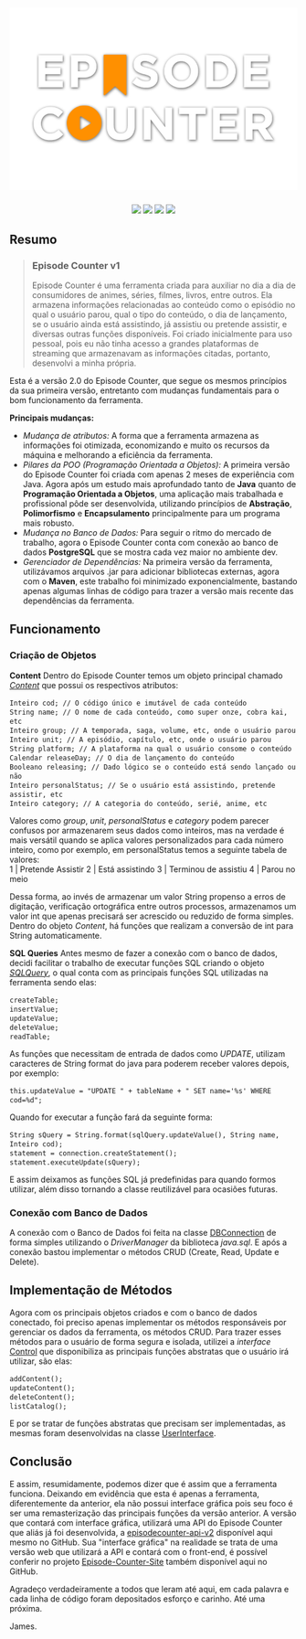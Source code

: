 <h1 width="100%" align="center">
  <center><img src="img/logo1.png"/></center>
</h1>
<div class="badges" align="center">
  <img src="https://img.shields.io/static/v1?label=Language&labelColor=FF9C28&message=Java&color=F6F5F2&style=for-the-badge&logo=visualstudiocode"/>
  <img src="https://img.shields.io/static/v1?label=Status&labelColor=FF9C28&message=Finished&color=F6F5F2&style=for-the-badge&logo=github"/>
  <img src="https://img.shields.io/static/v1?label=Version&labelColor=FF9C28&message=2.0.0&color=F6F5F2&style=for-the-badge&logo=vonage"/>
  <img src="https://img.shields.io/static/v1?label=License&labelColor=FF9C28&message=MIT&color=F6F5F2&style=for-the-badge&logo=perforce"/>
</div>
<h2 id="resumo">Resumo</h2>
<blockquote>
<h3 id="episode-counter-v1">Episode Counter v1</h3>
<p>Episode Counter é uma ferramenta criada para auxiliar no dia a dia de consumidores de animes, séries, filmes, livros, entre outros. Ela armazena informações relacionadas ao conteúdo como o episódio no qual o usuário parou, qual o tipo do conteúdo, o dia de lançamento, se o usuário ainda está assistindo, já assistiu ou pretende assistir, e diversas outras funções disponíveis.
Foi criado inicialmente para uso pessoal, pois eu não tinha acesso a grandes plataformas de streaming que armazenavam as informações citadas, portanto, desenvolvi a minha própria.</p>
</blockquote>
<p>Esta é a  versão 2.0 do Episode Counter, que segue os mesmos princípios da sua primeira versão, entretanto com mudanças fundamentais para o bom funcionamento da ferramenta.</p>
<p><strong>Principais mudanças:</strong></p>
<ul>
<li><em>Mudança de atributos:</em>
A forma que a ferramenta armazena as informações foi otimizada, economizando e muito os recursos da máquina e melhorando a eficiência da ferramenta.</li>
<li><em>Pilares da POO (Programação Orientada a Objetos):</em>
A primeira versão do Episode Counter foi criada com apenas 2 meses de experiência com Java. Agora após um estudo mais aprofundado tanto de <strong>Java</strong> quanto de <strong>Programação Orientada a Objetos</strong>, uma aplicação mais trabalhada e profissional pôde ser desenvolvida, utilizando princípios de <strong>Abstração</strong>, <strong>Polimorfismo</strong> e <strong>Encapsulamento</strong> principalmente para um programa mais robusto.</li>
<li><em>Mudança no Banco de Dados:</em>
Para seguir o ritmo do mercado de trabalho, agora o Episode Counter conta com conexão ao banco de dados <strong>PostgreSQL</strong> que se mostra cada vez maior no ambiente dev.</li>
<li><em>Gerenciador de Dependências:</em>
Na primeira versão da ferramenta, utilizávamos arquivos .jar para adicionar bibliotecas externas, agora com o <strong>Maven</strong>, este trabalho foi minimizado exponencialmente, bastando apenas algumas linhas de código para trazer a versão mais recente das dependências da ferramenta.</li>
</ul>
<h2 id="funcionamento">Funcionamento</h2>
<h3 id="cria-o-de-objetos">Criação de Objetos</h3>
<p><strong>Content</strong>
Dentro do Episode Counter temos um objeto principal chamado <em><a href="https://github.com/jnbdotdev/Episode-Counter-v2/blob/master/src/main/java/com/jnb/models/Content.java">Content</a></em> que possui os respectivos atributos:</p>
<pre><code>Inteiro cod; <span class="hljs-comment">// O código único e imutável de cada conteúdo</span>
<span class="hljs-keyword">String</span> <span class="hljs-keyword">name</span>; <span class="hljs-comment">// O nome de cada conteúdo, como super onze, cobra kai, etc</span>
Inteiro group; <span class="hljs-comment">// A temporada, saga, volume, etc, onde o usuário parou</span>
Inteiro <span class="hljs-keyword">unit</span>; <span class="hljs-comment">// A episódio, capítulo, etc, onde o usuário parou</span>
<span class="hljs-keyword">String</span> <span class="hljs-keyword">platform</span>; <span class="hljs-comment">// A plataforma na qual o usuário consome o conteúdo</span>
Calendar releaseDay; <span class="hljs-comment">// O dia de lançamento do conteúdo</span>
Booleano releasing; <span class="hljs-comment">// Dado lógico se o conteúdo está sendo lançado ou não</span>
Inteiro personalStatus; <span class="hljs-comment">// Se o usuário está assistindo, pretende assistir, etc</span>
Inteiro category; <span class="hljs-comment">// A categoria do conteúdo, serié, anime, etc</span>
</code></pre><p>Valores como <em>group</em>, <em>unit</em>, <em>personalStatus</em> e <em>category</em> podem parecer confusos por armazenarem seus dados como inteiros, mas na verdade é mais versátil quando se aplica valores personalizados para cada número inteiro, como por exemplo, em personalStatus temos a seguinte tabela de valores:
<br>
1 | Pretende Assistir
2 | Está assistindo
3 | Terminou de assistiu
4 | Parou no meio
<br>
</p>
<p>Dessa forma, ao invés de armazenar um valor String propenso a erros de digitação, verificação ortográfica entre outros processos, armazenamos um valor int que apenas precisará ser acrescido ou reduzido de forma simples.
Dentro do objeto <em>Content</em>, há funções que realizam a conversão de int para String automaticamente.</p>
<p><strong>SQL Queries</strong>
Antes mesmo de fazer a conexão com o banco de dados, decidi facilitar o trabalho de executar funções SQL criando o objeto <em><a href="https://github.com/jnbdotdev/Episode-Counter-v2/blob/master/src/main/java/com/jnb/db/SQLQuery.java">SQLQuery</a></em>, o qual conta com as principais funções  SQL utilizadas na ferramenta sendo elas:</p>
<pre><code>createTable<span class="hljs-comment">;</span>
insertValue<span class="hljs-comment">;</span>
updateValue<span class="hljs-comment">;</span>
deleteValue<span class="hljs-comment">;</span>
readTable<span class="hljs-comment">;</span>
</code></pre><p>As funções que necessitam de entrada de dados como <em>UPDATE</em>, utilizam caracteres de String format do java para poderem receber valores depois, por exemplo:</p>
<pre><code>this.updateValue = "<span class="hljs-keyword">UPDATE</span> <span class="hljs-string">" + tableName + "</span> <span class="hljs-keyword">SET</span> <span class="hljs-keyword">name</span>=<span class="hljs-string">'%s'</span> <span class="hljs-keyword">WHERE</span> cod=%d<span class="hljs-string">";</span>
</code></pre><p>Quando for executar a função fará da seguinte forma:</p>
<pre><code><span class="hljs-keyword">String</span> sQuery = <span class="hljs-keyword">String</span>.format(sqlQuery.updateValue(), <span class="hljs-keyword">String</span> <span class="hljs-keyword">name</span>, Inteiro cod);
statement = connection.createStatement();
statement.executeUpdate(sQuery);
</code></pre><p>E assim deixamos as funções SQL já predefinidas para quando formos utilizar, além disso tornando a classe reutilizável para ocasiões futuras.</p>
<h3 id="conex-o-com-banco-de-dados">Conexão com Banco de Dados</h3>
<p>A conexão com o Banco de Dados foi feita na classe <a href="https://github.com/jnbdotdev/Episode-Counter-v2/blob/master/src/main/java/com/jnb/db/connection/DBConnection.java">DBConnection</a> de forma simples utilizando o <em>DriverManager</em> da biblioteca <em>java.sql</em>. E após a conexão bastou implementar o métodos CRUD (Create, Read, Update e Delete).</p>
<h2 id="implementa-o-de-m-todos">Implementação de Métodos</h2>
<p>Agora com os principais objetos criados e com o banco de dados conectado, foi preciso apenas implementar os métodos responsáveis por gerenciar os dados da ferramenta, os métodos CRUD.
Para trazer esses métodos para o usuário de forma segura e isolada, utilizei a <em>interface</em> <a href="https://github.com/jnbdotdev/Episode-Counter-v2/blob/master/src/main/java/com/jnb/models/Control.java">Control</a> que disponibiliza as principais funções abstratas que o usuário irá utilizar, são elas:</p>
<pre><code>addContent()<span class="hljs-comment">;</span>
updateContent()<span class="hljs-comment">;</span>
deleteContent()<span class="hljs-comment">;</span>
listCatalog()<span class="hljs-comment">;</span>
</code></pre><p>E por se tratar de funções abstratas que precisam ser implementadas, as mesmas foram desenvolvidas na classe <a href="https://github.com/jnbdotdev/Episode-Counter-v2/blob/master/src/main/java/com/jnb/models/UserInterface.java">UserInterface</a>.</p>
<h2 id="conclus-o">Conclusão</h2>
<p>E assim, resumidamente, podemos dizer que é assim que a ferramenta funciona. Deixando em evidência que esta é apenas a ferramenta, diferentemente da anterior, ela não possui interface gráfica pois seu foco é ser uma remasterização das principais funções da versão anterior.
A versão que contará com interface gráfica, utilizará uma API do Episode Counter que aliás já foi desenvolvida, a <a href="https://github.com/jnbdotdev/episodecounter-api-v2">episodecounter-api-v2</a> disponível aqui mesmo no GitHub. Sua &quot;interface gráfica&quot; na realidade se trata de uma versão web que utilizará a API e contará com o front-end, é possível conferir no projeto <a href="https://github.com/jnbdotdev/Episode-Counter-Site">Episode-Counter-Site</a> também disponível aqui  no GitHub.</p>
<p>Agradeço verdadeiramente a todos que leram até aqui, em cada palavra e cada linha de código foram depositados esforço e carinho.
Até uma próxima.</p>
<p>James.</p>

